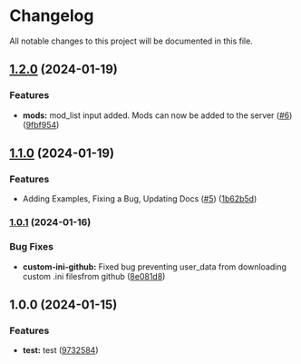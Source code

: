 # Changelog

All notable changes to this project will be documented in this file.

## [1.2.0](https://github.com/TheSudoYT/terraform-aws-ark-survival-ascended/compare/v1.1.0...v1.2.0) (2024-01-19)


### Features

* **mods:** mod_list input added. Mods can now be added to the server ([#6](https://github.com/TheSudoYT/terraform-aws-ark-survival-ascended/issues/6)) ([9fbf954](https://github.com/TheSudoYT/terraform-aws-ark-survival-ascended/commit/9fbf9549f819d38e40ecbb3ba46bcf72f4c58335))

## [1.1.0](https://github.com/TheSudoYT/terraform-aws-ark-survival-ascended/compare/v1.0.1...v1.1.0) (2024-01-19)


### Features

* Adding Examples, Fixing a Bug, Updating Docs ([#5](https://github.com/TheSudoYT/terraform-aws-ark-survival-ascended/issues/5)) ([1b62b5d](https://github.com/TheSudoYT/terraform-aws-ark-survival-ascended/commit/1b62b5d16d20988dbe9b5083722ee22e7e13e76a))

### [1.0.1](https://github.com/TheSudoYT/terraform-aws-ark-survival-ascended/compare/v1.0.0...v1.0.1) (2024-01-16)


### Bug Fixes

* **custom-ini-github:** Fixed bug preventing user_data from downloading custom .ini filesfrom github ([8e081d8](https://github.com/TheSudoYT/terraform-aws-ark-survival-ascended/commit/8e081d85586220652403f59c97f81b60b8f32cbc))

## 1.0.0 (2024-01-15)


### Features

* **test:** test ([9732584](https://github.com/TheSudoYT/ark-aws-ascended-infra/commit/9732584f591055f91f5fe2d696838f046320306c))
